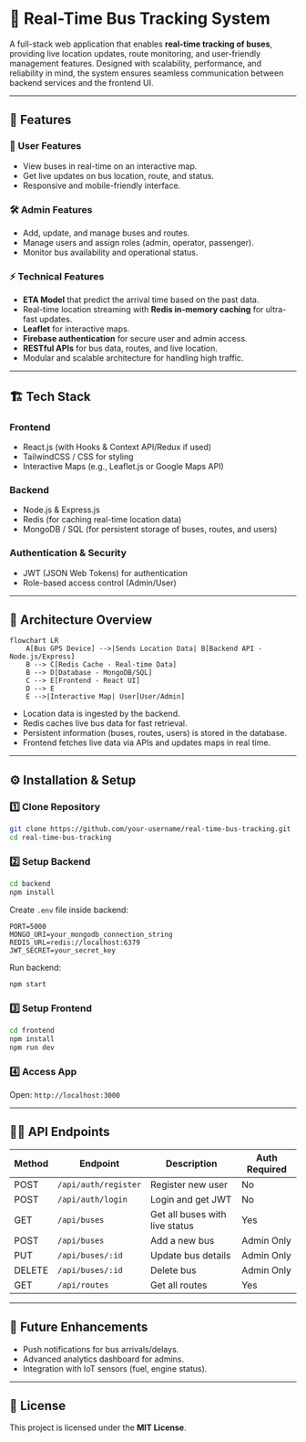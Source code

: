 # 🚌 Real-Time Bus Tracking System  

A full-stack web application that enables **real-time tracking of buses**, providing live location updates, route monitoring, and user-friendly management features. Designed with scalability, performance, and reliability in mind, the system ensures seamless communication between backend services and the frontend UI.  

---

## 🚀 Features  

### 👥 User Features  
- View buses in real-time on an interactive map.  
- Get live updates on bus location, route, and status.  
- Responsive and mobile-friendly interface.  

### 🛠️ Admin Features  
- Add, update, and manage buses and routes.  
- Manage users and assign roles (admin, operator, passenger).  
- Monitor bus availability and operational status.  

### ⚡ Technical Features  
- **ETA Model** that predict the arrival time based on the past data.
- Real-time location streaming with **Redis in-memory caching** for ultra-fast updates.
- **Leaflet** for interactive maps. 
- **Firebase authentication** for secure user and admin access.  
- **RESTful APIs** for bus data, routes, and live location.  
- Modular and scalable architecture for handling high traffic.  

---

## 🏗️ Tech Stack  

### **Frontend**  
- React.js (with Hooks & Context API/Redux if used)  
- TailwindCSS / CSS for styling  
- Interactive Maps (e.g., Leaflet.js or Google Maps API)  

### **Backend**  
- Node.js & Express.js  
- Redis (for caching real-time location data)  
- MongoDB / SQL (for persistent storage of buses, routes, and users)  

### **Authentication & Security**  
- JWT (JSON Web Tokens) for authentication  
- Role-based access control (Admin/User)  

---

## 🔧 Architecture Overview  

```mermaid
flowchart LR
    A[Bus GPS Device] -->|Sends Location Data| B[Backend API - Node.js/Express]
    B --> C[Redis Cache - Real-time Data]
    B --> D[Database - MongoDB/SQL]
    C --> E[Frontend - React UI]
    D --> E
    E -->|Interactive Map| User[User/Admin]
```

- Location data is ingested by the backend.  
- Redis caches live bus data for fast retrieval.  
- Persistent information (buses, routes, users) is stored in the database.  
- Frontend fetches live data via APIs and updates maps in real time.  

---

## ⚙️ Installation & Setup  

### 1️⃣ Clone Repository  
```bash
git clone https://github.com/your-username/real-time-bus-tracking.git
cd real-time-bus-tracking
```

### 2️⃣ Setup Backend  
```bash
cd backend
npm install
```
Create `.env` file inside backend:  
```env
PORT=5000
MONGO_URI=your_mongodb_connection_string
REDIS_URL=redis://localhost:6379
JWT_SECRET=your_secret_key
```
Run backend:  
```bash
npm start
```

### 3️⃣ Setup Frontend  
```bash
cd frontend
npm install
npm run dev
```

### 4️⃣ Access App  
Open: `http://localhost:3000`  

---

## 🧑‍💻 API Endpoints  

| Method | Endpoint              | Description                     | Auth Required |
|--------|-----------------------|---------------------------------|---------------|
| POST   | `/api/auth/register`  | Register new user               | No            |
| POST   | `/api/auth/login`     | Login and get JWT               | No            |
| GET    | `/api/buses`          | Get all buses with live status  | Yes           |
| POST   | `/api/buses`          | Add a new bus                   | Admin Only    |
| PUT    | `/api/buses/:id`      | Update bus details              | Admin Only    |
| DELETE | `/api/buses/:id`      | Delete bus                      | Admin Only    |
| GET    | `/api/routes`         | Get all routes                  | Yes           |

---

## 🚀 Future Enhancements  
- Push notifications for bus arrivals/delays.  
- Advanced analytics dashboard for admins.  
- Integration with IoT sensors (fuel, engine status).  

---

## 📜 License  
This project is licensed under the **MIT License**.  
